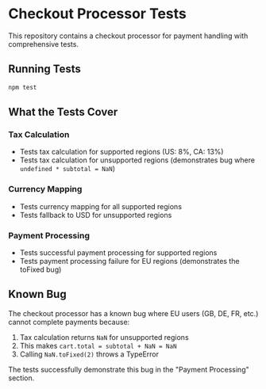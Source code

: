 # Checkout Processor Tests

This repository contains a checkout processor for payment handling with comprehensive tests.

## Running Tests

```bash
npm test
```

## What the Tests Cover

### Tax Calculation
- Tests tax calculation for supported regions (US: 8%, CA: 13%)
- Tests tax calculation for unsupported regions (demonstrates bug where `undefined * subtotal = NaN`)

### Currency Mapping
- Tests currency mapping for all supported regions
- Tests fallback to USD for unsupported regions

### Payment Processing
- Tests successful payment processing for supported regions
- Tests payment processing failure for EU regions (demonstrates the toFixed bug)

## Known Bug

The checkout processor has a known bug where EU users (GB, DE, FR, etc.) cannot complete payments because:

1. Tax calculation returns `NaN` for unsupported regions
2. This makes `cart.total = subtotal + NaN = NaN`
3. Calling `NaN.toFixed(2)` throws a TypeError

The tests successfully demonstrate this bug in the "Payment Processing" section.